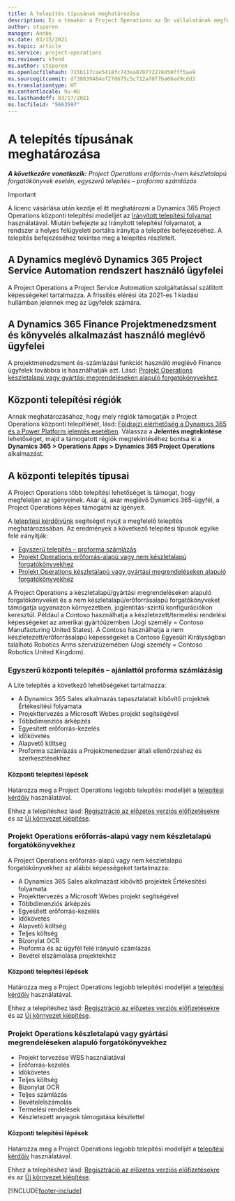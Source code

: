 ```yaml
---
title: A telepítés típusának meghatározása
description: Ez a témakör a Project Operations az Ön vállalatának megfelelő telepítéstípusának megállapításában segítő információkat tartalmaz.
author: stsporen
manager: Annbe
ms.date: 03/15/2021
ms.topic: article
ms.service: project-operations
ms.reviewer: kfend
ms.author: stsporen
ms.openlocfilehash: 715b117cae5418fc743ea870772278450fff5ae9
ms.sourcegitcommit: df30839484ef278675c5c712af0f7ba66ed9cdd3
ms.translationtype: HT
ms.contentlocale: hu-HU
ms.lasthandoff: 03/17/2021
ms.locfileid: "5663597"
---
```

# <a name="determine-your-deployment-type"></a>A telepítés típusának meghatározása

_**A következőre vonatkozik:** Project Operations erőforrás-/nem készletalapú forgatókönyvek esetén, egyszerű telepítés – proforma számlázás_

> [!IMPORTANT]
> A licenc vásárlása után kezdje el itt meghatározni a Dynamics 365 Project Operations központi telepítési modelljét az [Irányított telepítési folyamat](https://aka.ms/provisionprojectoperations) használatával.
> Miután befejezte az Irányított telepítési folyamatot, a rendszer a helyes felügyeleti portálra irányítja a telepítés befejezéséhez. A telepítés befejezéséhez tekintse meg a telepítés részleteit.


## <a name="existing-customers-of-dynamics-using-dynamics-365-project-service-automation"></a>A Dynamics meglévő Dynamics 365 Project Service Automation rendszert használó ügyfelei
A Project Operations a Project Service Automation szolgáltatással szállított képességeket tartalmazza. A frissítés elérési úta 2021-es 1 kiadási hullámban jelennek meg az ügyfelek számára.

## <a name="existing-customers-of-dynamics-365-finance-using-project-management-and-accounting"></a>A Dynamics 365 Finance Projektmenedzsment és könyvelés alkalmazást használó meglévő ügyfelei 

A projektmenedzsment és-számlázási funkciót használó meglévő Finance ügyfelek továbbra is használhatják azt. Lásd: [Projekt Operations készletalapú vagy gyártási megrendeléseken alapuló forgatókönyvekhez](#pma).


## <a name="deployment-regions"></a>Központi telepítési régiók
Annak meghatározásához, hogy mely régiók támogatják a Project Operations központi telepítlését, lásd: [Földrajzi elérhetőség a Dynamics 365 és a Power Platform jelentés esetében](https://dynamics.microsoft.com/en-us/geographic-availability/). Válassza a **Jelentés megtekintése** lehetőséget, majd a támogatott régiók megtekintéséhez bontsa ki a **Dynamics 365 > Operations Apps > Dynamics 365 Project Operations** alkalmazást.

## <a name="deployment-types"></a>A központi telepítés típusai
A Project Operations több telepítési lehetőséget is támogat, hogy megfeleljen az igényeinek. Akár új, akár meglévő Dynamics 365-ügyfél, a Project Operations képes támogatni az igényeit.

A [telepítési kérdőívünk](https://aka.ms/provisionprojectoperations) segítséget nyújt a megfelelő telepítés meghatározásában. Az eredmények a következő telepítési típusok egyike felé irányítják:

- [Egyszerű telepítés – proforma számlázás](#lite)
- [Projekt Operations erőforrás-alapú vagy nem készletalapú forgatókönyvekhez](#integrated)
- [Projekt Operations készletalapú vagy gyártási megrendeléseken alapuló forgatókönyvekhez](#pma)

A Project Operations a készletalapú/gyártási megrendeléseken alapuló forgatókönyveket és a nem készletalapú/erőforrásalapú forgatókönyveket támogatja ugyanazon környezetben, jogientitás-szintű konfigurációkon keresztül. Például a Contoso használhatja a készletezett/termelési rendelési képességeket az amerikai gyártóüzemben (Jogi személy = Contoso Manufacturing United States). A Contoso használhatja a nem készletezett/erőforrásalapú képességeket a Contoso Egyesült Királyságban található Robotics Arms szervizüzemében (Jogi személy = Contoso Robotics United Kingdom).

### <a name="lite-deployment---deal-to-proforma-invoicing"></a><a  name="lite"></a>Egyszerű központi telepítés – ajánlattól proforma számlázásig

A Lite telepítés a következő lehetőségeket tartalmazza:

- A Dynamics 365 Sales alkalmazás tapasztalatait kibővítő projektek Értékesítési folyamata
- Projekttervezés a Microsoft Webes projekt segítségével
- Többdimenziós árképzés
- Egyesített erőforrás-kezelés
- Időkövetés
- Alapvető költség
- Proforma számlázás a Projektmenedzser általi ellenőrzéshez és szerkesztésekhez 

#### <a name="deployment-steps"></a>Központi telepítési lépések
Határozza meg a Project Operations legjobb telepítési modelljét a [telepítési kérdőív](https://aka.ms/provisionprojectoperations) használatával.

Ehhez a telepítéshez lásd: [Regisztráció az előzetes verziós előfizetésekre](lite-preview-subscription-sign-up.md) és az [Új környezet kiépítése](lite-deployment.md). 


### <a name="project-operations-for-resourcenon-stocked-scenarios"></a><a name="integrated"></a>Projekt Operations erőforrás-alapú vagy nem készletalapú forgatókönyvekhez
A Project Operations erőforrás-alapú vagy nem készletalapú forgatókönyvekhez az alábbi képességeket tartalmazza:
 
- A Dynamics 365 Sales alkalmazást kibővítő projektek Értékesítési folyamata
- Projekttervezés a Microsoft Webes projekt segítségével
- Többdimenziós árképzés
- Egyesített erőforrás-kezelés
- Időkövetés
- Alapvető költség
- Teljes költség
- Bizonylat OCR
- Proforma és az ügyfél felé irányuló számlázás 
- Bevétel elszámolása projektekhez

#### <a name="deployment-steps"></a>Központi telepítési lépések
Határozza meg a Project Operations legjobb telepítési modelljét a [telepítési kérdőív](https://aka.ms/provisionprojectoperations) használatával.

Ehhez a telepítéshez lásd: [Regisztráció az előzetes verziós előfizetésekre](resource-sign-up-preview-subscription.md) és az [Új környezet kiépítése](resource-provision-new-environment.md). 


### <a name="project-operations-for-stockedproduction-order-scenarios"></a><a name="pma"></a>Projekt Operations készletalapú vagy gyártási megrendeléseken alapuló forgatókönyvekhez

- Projekt tervezése WBS használatával
- Erőforrás-kezelés
- Időkövetés
- Teljes költség
- Bizonylat OCR
- Teljes számlázás
- Bevételelszámolás
- Termelési rendelések
- Készletezett anyagok támogatása készlettel

#### <a name="deployment-steps"></a>Központi telepítési lépések
Határozza meg a Project Operations legjobb telepítési modelljét a [telepítési kérdőív](https://aka.ms/provisionprojectoperations) használatával.

Ehhez a telepítéshez lásd: [Regisztráció az előzetes verziós előfizetésekre](https://docs.microsoft.com/dynamics365/fin-ops-core/dev-itpro/dev-tools/sign-up-preview-subscription?toc=/dynamics365/finance/toc.json) és az [Új környezet kiépítése](https://docs.microsoft.com/dynamics365/fin-ops-core/dev-itpro/deployment/deploy-demo-environment?toc=/dynamics365/finance/toc.json). 



[!INCLUDE[footer-include](../includes/footer-banner.md)]
